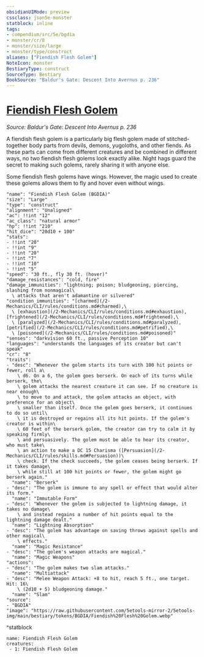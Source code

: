 ```yaml
---
obsidianUIMode: preview
cssclass: json5e-monster
statblock: inline
tags:
- compendium/src/5e/bgdia
- monster/cr/8
- monster/size/large
- monster/type/construct
aliases: ["Fiendish Flesh Golem"]
NoteIcon: monster
BestiaryType: construct
SourceType: Bestiary
BookSource: "Baldur's Gate: Descent Into Avernus p. 236"
---
```

# [Fiendish Flesh Golem](2-Mechanics/CLI/bestiary/construct/fiendish-flesh-golem-bgdia.md)
*Source: Baldur's Gate: Descent Into Avernus p. 236*  

A fiendish flesh golem is a particularly big flesh golem made of stitched-together body parts from devils, demons, yugoloths, and other fiends. As these parts can come from different creatures and be combined in different ways, no two fiendish flesh golems look exactly alike. Night hags guard the secret to making such golems, rarely sharing it with anyone else.

Some fiendish flesh golems have wings. However, the magic used to create these golems allows them to fly and hover even without wings.

```statblock
"name": "Fiendish Flesh Golem (BGDIA)"
"size": "Large"
"type": "construct"
"alignment": "Unaligned"
"ac": !!int "12"
"ac_class": "natural armor"
"hp": !!int "210"
"hit_dice": "20d10 + 100"
"stats":
- !!int "20"
- !!int "9"
- !!int "20"
- !!int "7"
- !!int "10"
- !!int "5"
"speed": "30 ft., fly 30 ft. (hover)"
"damage_resistances": "cold, fire"
"damage_immunities": "lightning; poison; bludgeoning, piercing, slashing from nonmagical\
  \ attacks that aren't adamantine or silvered"
"condition_immunities": "[charmed](/2-Mechanics/CLI/rules/conditions.md#charmed),\
  \ [exhaustion](/2-Mechanics/CLI/rules/conditions.md#exhaustion), [frightened](/2-Mechanics/CLI/rules/conditions.md#frightened),\
  \ [paralyzed](/2-Mechanics/CLI/rules/conditions.md#paralyzed), [petrified](/2-Mechanics/CLI/rules/conditions.md#petrified),\
  \ [poisoned](/2-Mechanics/CLI/rules/conditions.md#poisoned)"
"senses": "darkvision 60 ft., passive Perception 10"
"languages": "understands the languages of its creator but can't speak"
"cr": "8"
"traits":
- "desc": "Whenever the golem starts its turn with 100 hit points or fewer, roll a\
    \ d6. On a 6, the golem goes berserk. On each of its turns while berserk, the\
    \ golem attacks the nearest creature it can see. If no creature is near enough\
    \ to move to and attack, the golem attacks an object, with preference for an object\
    \ smaller than itself. Once the golem goes berserk, it continues to do so until\
    \ it is destroyed or regains all its hit points. If the golem's creator is within\
    \ 60 feet of the berserk golem, the creator can try to calm it by speaking firmly\
    \ and persuasively. The golem must be able to hear its creator, who must take\
    \ an action to make a DC 15 Charisma ([Persuasion](/2-Mechanics/CLI/rules/skills.md#Persuasion))\
    \ check. If the check succeeds, the golem ceases being berserk. If it takes damage\
    \ while still at 100 hit points or fewer, the golem might go berserk again."
  "name": "Berserk"
- "desc": "The golem is immune to any spell or effect that would alter its form."
  "name": "Immutable Form"
- "desc": "Whenever the golem is subjected to lightning damage, it takes no damage\
    \ and instead regains a number of hit points equal to the lightning damage dealt."
  "name": "Lightning Absorption"
- "desc": "The golem has advantage on saving throws against spells and other magical\
    \ effects."
  "name": "Magic Resistance"
- "desc": "The golem's weapon attacks are magical."
  "name": "Magic Weapons"
"actions":
- "desc": "The golem makes two slam attacks."
  "name": "Multiattack"
- "desc": "Melee Weapon Attack: +8 to hit, reach 5 ft., one target. Hit: 16\
    \ (2d10 + 5) bludgeoning damage."
  "name": "Slam"
"source":
- "BGDIA"
"image": "https://raw.githubusercontent.com/5etools-mirror-2/5etools-img/main/bestiary/tokens/BGDIA/Fiendish%20Flesh%20Golem.webp"
```
^statblock

```encounter-table
name: Fiendish Flesh Golem
creatures:
 - 1: Fiendish Flesh Golem
```